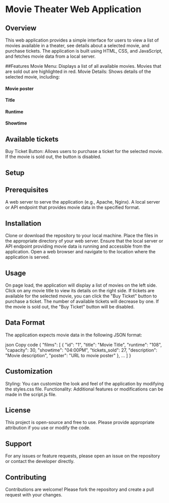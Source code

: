 # Movie Theater Web Application
## Overview
This web application provides a simple interface for users to view a list of movies available in a theater, see details about a selected movie, and purchase tickets. The application is built using HTML, CSS, and JavaScript, and fetches movie data from a local server.

##Features
Movie Menu: Displays a list of all available movies. Movies that are sold out are highlighted in red.
Movie Details: Shows details of the selected movie, including:
#### Movie poster
#### Title
#### Runtime
#### Showtime
## Available tickets
Buy Ticket Button: Allows users to purchase a ticket for the selected movie. If the movie is sold out, the button is disabled.
## Setup
## Prerequisites
A web server to serve the application (e.g., Apache, Nginx).
A local server or API endpoint that provides movie data in the specified format.
## Installation
Clone or download the repository to your local machine.
Place the files in the appropriate directory of your web server.
Ensure that the local server or API endpoint providing movie data is running and accessible from the application.
Open a web browser and navigate to the location where the application is served.
## Usage
On page load, the application will display a list of movies on the left side.
Click on any movie title to view its details on the right side.
If tickets are available for the selected movie, you can click the "Buy Ticket" button to purchase a ticket. The number of available tickets will decrease by one.
If the movie is sold out, the "Buy Ticket" button will be disabled.
## Data Format
The application expects movie data in the following JSON format:

json
Copy code
{
    "films": [
        {
            "id": "1",
            "title": "Movie Title",
            "runtime": "108",
            "capacity": 30,
            "showtime": "04:00PM",
            "tickets_sold": 27,
            "description": "Movie description",
            "poster": "URL to movie poster"
        },
        ...
    ]
}
## Customization
Styling: You can customize the look and feel of the application by modifying the styles.css file.
Functionality: Additional features or modifications can be made in the script.js file.
## License
This project is open-source and free to use. Please provide appropriate attribution if you use or modify the code.

## Support
For any issues or feature requests, please open an issue on the repository or contact the developer directly.

## Contributing
Contributions are welcome! Please fork the repository and create a pull request with your changes.
